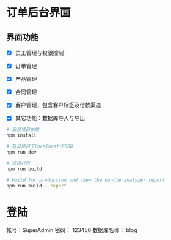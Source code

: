 # 订单后台界面

## 界面功能

- [x] 员工管理与权限控制
- [x] 订单管理
- [x] 产品管理
- [x] 合同管理
- [x] 客户管理，包含客户标签及付款渠道
- [x] 其它功能：数据库导入与导出


``` bash
# 安装项目依赖
npm install

# 启动项目于localhost:8080
npm run dev

# 项目打包
npm run build

# build for production and view the bundle analyzer report
npm run build --report
```
# 登陆
帐号：SuperAdmin
密码： 123456
数据库名称： blog
```